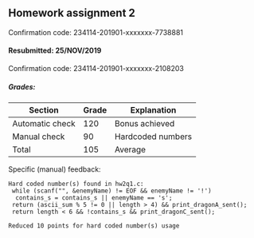 ## Homework assignment 2

Confirmation code: 234114-201901-xxxxxxx-7738881

#### Resubmitted: 25/NOV/2019

Confirmation code: 234114-201901-xxxxxxx-2108203

##### Grades:

| Section         | Grade | Explanation       |
| --------------- | ----- | ----------------- |
| Automatic check | 120   | Bonus achieved    |
| Manual check    | 90    | Hardcoded numbers |
| Total           | 105   | Average           |

Specific (manual) feedback:

```
Hard coded number(s) found in hw2q1.c:
 while (scanf("", &enemyName) != EOF && enemyName != '!')
  contains_s = contains_s || enemyName == 's';
 return (ascii_sum % 5 != 0 || length > 4) && print_dragonA_sent();
 return length < 6 && !contains_s && print_dragonC_sent();

Reduced 10 points for hard coded number(s) usage
```
